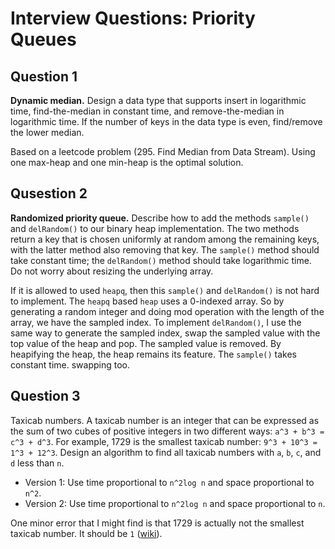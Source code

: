 # Interview Questions: Priority Queues

## Question 1
**Dynamic median.** Design a data type that supports insert in logarithmic time, find-the-median in constant time, and remove-the-median in logarithmic time. 
If the number of keys in the data type is even, find/remove the lower median.

Based on a leetcode problem (295. Find Median from Data Stream). Using one max-heap and one min-heap is the optimal solution. 

## Qusestion 2
**Randomized priority queue.** Describe how to add the methods `sample()` and `delRandom()` to our binary heap implementation. The two methods return a key that 
is chosen uniformly at random among the remaining keys, with the latter method also removing that key. The `sample()` method should take 
constant time; the `delRandom()` method should take logarithmic time. Do not worry about resizing the underlying array.

If it is allowed to used `heapq`, then this `sample()` and `delRandom()` is not hard to implement. The `heapq` based `heap` uses a 0-indexed array. So by generating
a random integer and doing mod operation with the length of the array, we have the sampled index. To implement `delRandom()`, I use the same way to generate the 
sampled index, swap the sampled value with the top value of the heap and pop. The sampled value is removed. By heapifying the heap, the heap remains its feature.
The `sample()` takes constant time. swapping too. 

## Question 3
Taxicab numbers. A taxicab number is an integer that can be expressed as the sum of two cubes of positive integers in two different ways: 
`a^3 + b^3 = c^3 + d^3`. For example, 1729 is the smallest taxicab number: `9^3 + 10^3 = 1^3 + 12^3`. 
Design an algorithm to find all taxicab numbers with `a`, `b`, `c`, and `d` less than `n`.

* Version 1: Use time proportional to `n^2log n` and space proportional to `n^2`.
* Version 2: Use time proportional to `n^2log n` and space proportional to `n`.

One minor error that I might find is that 1729 is actually not the smallest taxicab number. It should be `1` ([wiki](https://en.wikipedia.org/wiki/Taxicab_number)).
